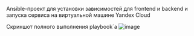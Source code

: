 Ansible-проект для установки зависимостей для frontend и backend и запуска сервиса на виртуальной машине Yandex Cloud

Скриншот полного выполнения playbook`а 
![image](https://github.com/user-attachments/assets/a80e3939-2bc8-40be-b7b6-6bcb1457e21b)
